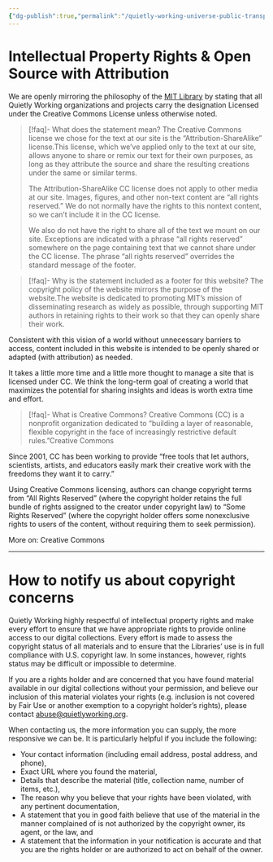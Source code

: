 ```yaml
---
{"dg-publish":true,"permalink":"/quietly-working-universe-public-transparency-project/intellectual-property-rights-and-open-source-with-attribution/","tags":["Intellectual","Property","openSource","attribution"],"noteIcon":""}
---
```


# Intellectual Property Rights & Open Source with Attribution

We are openly mirroring the philosophy of the [MIT Library](https://libraries.mit.edu/scholarly/about/creative-commons/) by stating that all Quietly Working organizations and projects carry the designation Licensed under the Creative Commons License unless otherwise noted.

> [!faq]- What does the statement mean?
> The Creative Commons license we chose for the text at our site is the “Attribution-ShareAlike” license.This license, which we’ve applied only to the text at our site, allows anyone to share or remix our text for their own purposes, as long as they attribute the source and share the resulting creations under the same or similar terms.
> 
> The Attribution-ShareAlike CC license does not apply to other media at our site. Images, figures, and other non-text content are “all rights reserved.” We do not normally have the rights to this nontext content, so we can’t include it in the CC license.
> 
> We also do not have the right to share all of the text we mount on our site. Exceptions are indicated with a phrase “all rights reserved” somewhere on the page containing text that we cannot share under the CC license. The phrase “all rights reserved” overrides the standard message of the footer.

> [!faq]- Why is the statement included as a footer for this website?
The copyright policy of the website mirrors the purpose of the website.The website is dedicated to promoting MIT’s mission of disseminating research as widely as possible, through supporting MIT authors in retaining rights to their work so that they can openly share their work.
>
Consistent with this vision of a world without unnecessary barriers to access, content included in this website is intended to be openly shared or adapted (with attribution) as needed.
>
It takes a little more time and a little more thought to manage a site that is licensed under CC. We think the long-term goal of creating a world that maximizes the potential for sharing insights and ideas is worth extra time and effort.

> [!faq]- What is Creative Commons?
Creative Commons (CC) is a nonprofit organization dedicated to “building a layer of reasonable, flexible copyright in the face of increasingly restrictive default rules.”Creative Commons
>
Since 2001, CC has been working to provide “free tools that let authors, scientists, artists, and educators easily mark their creative work with the freedoms they want it to carry.”
>
Using Creative Commons licensing, authors can change copyright terms from “All Rights Reserved” (where the copyright holder retains the full bundle of rights assigned to the creator under copyright law) to “Some Rights Reserved” (where the copyright holder offers some nonexclusive rights to users of the content, without requiring them to seek permission).
>
More on: Creative Commons

--- 
# How to notify us about copyright concerns

Quietly Working highly respectful of intellectual property rights and make every effort to ensure that we have appropriate rights to provide online access to our digital collections. Every effort is made to assess the copyright status of all materials and to ensure that the Libraries’ use is in full compliance with U.S. copyright law. In some instances, however, rights status may be difficult or impossible to determine.

If you are a rights holder and are concerned that you have found material available in our digital collections without your permission, and believe our inclusion of this material violates your rights (e.g. inclusion is not covered by Fair Use or another exemption to a copyright holder’s rights), please contact [abuse@quietlyworking.org](mailto:abuse@quietlyworking.org).

When contacting us, the more information you can supply, the more responsive we can be. It is particularly helpful if you include the following:

- Your contact information (including email address, postal address, and phone),
- Exact URL where you found the material,
- Details that describe the material (title, collection name, number of items, etc.),
- The reason why you believe that your rights have been violated, with any pertinent documentation,
- A statement that you in good faith believe that use of the material in the manner complained of is not authorized by the copyright owner, its agent, or the law, and
- A statement that the information in your notification is accurate and that you are the rights holder or are authorized to act on behalf of the owner.